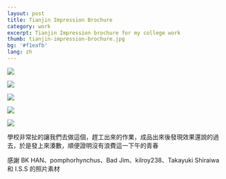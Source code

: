 ```yaml
---
layout: post
title: Tianjin Impression Brochure
category: work
excerpt: Tianjin Impression brochure for my college work
thumb: tianjin-impression-brochure.jpg
bg: '#f1eafb'
lang: zh
---
```


<p><img src="{{ site.file }}/tianjin-impression-brochure-01.jpg"></p>

<p><img src="{{ site.file }}/tianjin-impression-brochure-02.jpg"></p>

<p><img src="{{ site.file }}/tianjin-impression-brochure-03.jpg"></p>

<p><img src="{{ site.file }}/tianjin-impression-brochure-04.jpg"></p>

<p><img src="{{ site.file }}/tianjin-impression-brochure-05.jpg"></p>

<div class=txt>
<p>學校非常扯的讓我們去做這個，趕工出來的作業，成品出來後發現效果還說的過去，於是發上來湊數，順便證明沒有浪費這一下午的青春</p>
<p>感謝 BK HAN、pomphorhynchus、Bad Jim、kilroy238、Takayuki Shiraiwa 和 I.S.S 的照片素材</p>
</div>